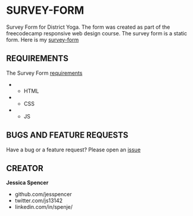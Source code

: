 # SURVEY-FORM
Survey Form for District Yoga. The form was created as part of the freecodecamp responsive web design course.
The survey form is a static form. Here is my [survey-form](survey.pdf)

## REQUIREMENTS
The Survey Form [requirements](https://learn.freecodecamp.org/responsive-web-design/responsive-web-design-projects/build-a-survey-form)

* - HTML
* - CSS
* - JS

## BUGS AND FEATURE REQUESTS
Have a bug or a feature request? Please open an [issue](https://github.com/jesspencer/SURVERY-FORM/pulls)

## CREATOR
**Jessica Spencer**
- github.com/jesspencer
- twitter.com/js13142
- linkedin.com/in/spenje/
